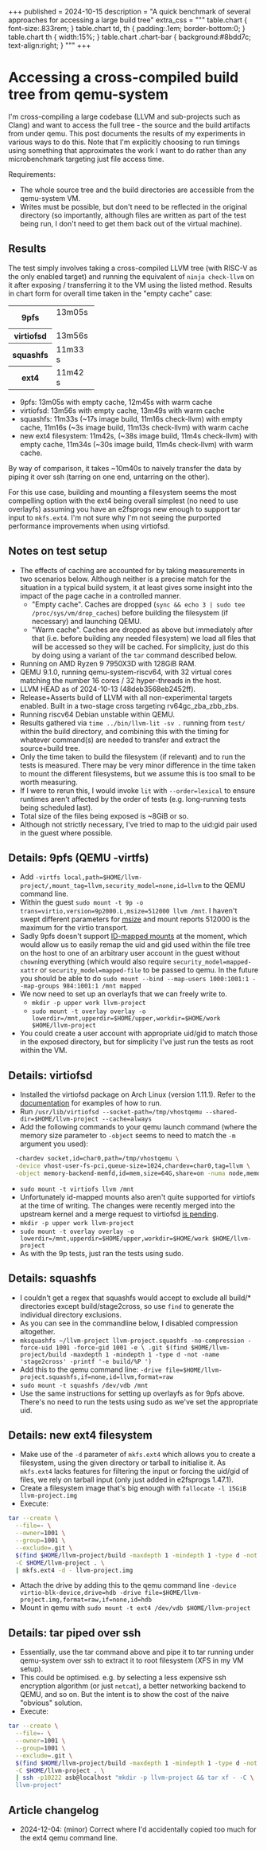 +++
published = 2024-10-15
description = "A quick benchmark of several approaches for accessing a large build tree"
extra_css = """
table.chart {
font-size:.833rem;
}
table.chart td, th {
padding:.1em;
border-bottom:0;
}
table.chart th {
width:15%;
}
table.chart .chart-bar {
background:#8bdd7c;
text-align:right;
}
"""
+++

# Accessing a cross-compiled build tree from qemu-system

I'm cross-compiling a large codebase (LLVM and sub-projects such as Clang) and
want to access the full tree - the source and the build artifacts from under
qemu. This post documents the results of my experiments in various ways to do
this. Note that I'm explicitly choosing to run timings using something that
approximates the work I want to do rather than any microbenchmark targeting
just file access time.

Requirements:
* The whole source tree and the build directories are accessible from the
  qemu-system VM.
* Writes must be possible, but don't need to be reflected in the original
  directory (so importantly, although files are written as part of the test
  being run, I don't need to get them back out of the virtual machine).

## Results

The test simply involves taking a cross-compiled LLVM tree (with RISC-V as the
only enabled target) and running the equivalent of `ninja check-llvm` on it
after exposing / transferring it to the VM using the listed method. Results in
chart form for overall time taken in the "empty cache" case:

<table class="chart">
  <tr>
    <th>9pfs</th><td><div class="chart-bar" style="width: 94%;">13m05s&nbsp;</div></td>
  </tr>
  <tr>
    <th>virtiofsd</th><td><div class="chart-bar" style="width: 100%;">13m56s&nbsp;</div></td>
  </tr>
  <tr>
    <th>squashfs</th><td><div class="chart-bar" style="width: 83%;">11m33s&nbsp;</div></td>
  </tr>
  <tr>
    <th>ext4</th><td><div class="chart-bar" style="width: 84%;">11m42s&nbsp;</div></td>
  </tr>
</table>

* 9pfs: 13m05s with empty cache, 12m45s with warm cache
* virtiofsd: 13m56s with empty cache, 13m49s with warm cache
* squashfs: 11m33s (~17s image build, 11m16s check-llvm) with empty cache,
  11m16s (~3s image build, 11m13s check-llvm) with warm cache
* new ext4 filesystem: 11m42s, (~38s image build, 11m4s check-llvm) with empty
  cache, 11m34s (~30s image build, 11m4s check-llvm) with warm cache.

By way of comparison, it takes ~10m40s to naively transfer the data by piping
it over ssh (tarring on one end, untarring on the other).

For this use case, building and mounting a filesystem seems the most
compelling option with the ext4 being overall simplest (no need to use
overlayfs) assuming you have an e2fsprogs new enough to support tar input to
`mkfs.ext4`. I'm not sure why I'm not seeing the purported performance
improvements when using virtiofsd.

## Notes on test setup

* The effects of caching are accounted for by taking measurements in two
  scenarios below. Although neither is a precise match for the situation in a
  typical build system, it at least gives some insight into the impact of the
  page cache in a controlled manner.
  * "Empty cache". Caches are dropped (`sync && echo 3 | sudo tee /proc/sys/vm/drop_caches`)
    before building the filesystem (if necessary) and launching QEMU.
  * "Warm cache". Caches are dropped as above but immediately after that (i.e.
    before building any needed filesystem) we load all files that will
    be accessed so they will be cached. For simplicity, just do this by doing
    using a variant of the `tar` command described below.
* Running on AMD Ryzen 9 7950X3D with 128GiB RAM.
* QEMU 9.1.0, running qemu-system-riscv64, with 32 virtual cores matching the
  number 16 cores / 32 hyper-threads in the host.
* LLVM HEAD as of 2024-10-13 (48deb3568eb2452ff).
* Release+Asserts build of LLVM with all non-experimental targets enabled.
  Built in a two-stage cross targeting rv64gc_zba_zbb_zbs.
* Running riscv64 Debian unstable within QEMU.
* Results gathered via `time ../bin/llvm-lit -sv .` running from 
  `test/` within the build directory, and combining this with the timing for
  whatever command(s) are needed to transfer and extract the source+build
  tree.
* Only the time taken to build the filesystem (if relevant) and to run the
  tests is measured. There may be very minor difference in the time taken to
  mount the different filesystems, but we assume this is too small to be worth
  measuring.
* If I were to rerun this, I would invoke `lit` with `--order=lexical` to
  ensure runtimes aren't affected by the order of tests (e.g. long-running
  tests being scheduled last).
* Total size of the files being exposed is ~8GiB or so.
* Although not strictly necessary, I've tried to map to the uid:gid pair used
  in the guest where possible.

## Details: 9pfs (QEMU -virtfs)

* Add `-virtfs
  local,path=$HOME/llvm-project/,mount_tag=llvm,security_model=none,id=llvm`
  to the QEMU command line.
* Within the guest `sudo mount -t 9p -o trans=virtio,version=9p2000.L,msize=512000 llvm /mnt`.
  I haven't swept different parameters for
  [msize](https://wiki.qemu.org/Documentation/9psetup#Performance_Considerations_(msize))
  and mount reports 512000 is the maximum for the virtio transport.
* Sadly 9pfs doesn't support [ID-mapped
  mounts](https://lpc.events/event/11/contributions/1086/attachments/926/1826/christian_brauner_idmapped_mounts.pdf)
  at the moment, which would allow us to easily remap the uid and gid used
  within the file tree on the host to one of an arbitrary user account in the
  guest without `chown`ing everything (which would also require
  `security_model=mapped-xattr` or `security_model=mapped-file` to be passed
  to qemu. In the future you should be able to do `sudo mount --bind
  --map-users 1000:1001:1 --map-groups 984:1001:1 /mnt mapped`
* We now need to set up an overlayfs that we can freely write to.
  * `mkdir -p upper work llvm-project`
  * `sudo mount -t overlay overlay -o lowerdir=/mnt,upperdir=$HOME/upper,workdir=$HOME/work $HOME/llvm-project`
* You could create a user account with appropriate uid/gid to match those in
  the exposed directory, but for simplicity I've just run the tests as root
  within the VM.

## Details: virtiofsd

* Installed the virtiofsd package on Arch Linux (version 1.11.1). Refer to the
  [documentation](https://gitlab.com/virtio-fs/virtiofsd#examples) for
  examples of how to run.
* Run `/usr/lib/virtiofsd --socket-path=/tmp/vhostqemu --shared-dir=$HOME/llvm-project --cache=always`
* Add the following commands to your qemu launch command (where the memory size
  parameter to `-object` seems to need to match the `-m` argument you used):
```sh
  -chardev socket,id=char0,path=/tmp/vhostqemu \
  -device vhost-user-fs-pci,queue-size=1024,chardev=char0,tag=llvm \
  -object memory-backend-memfd,id=mem,size=64G,share=on -numa node,memdev=mem
```
* `sudo mount -t virtiofs llvm /mnt`
* Unfortunately id-mapped mounts also aren't quite supported for virtiofs at
  the time of writing.  The changes were recently merged into the upstream
  kernel and a merge request to virtiofsd [is
  pending](https://gitlab.com/virtio-fs/virtiofsd/-/merge_requests/245).
* `mkdir -p upper work llvm-project`
* `sudo mount -t overlay overlay -o lowerdir=/mnt,upperdir=$HOME/upper,workdir=$HOME/work $HOME/llvm-project`
* As with the 9p tests, just ran the tests using sudo.

## Details: squashfs

* I couldn't get a regex that squashfs would accept to exclude all build/*
  directories except build/stage2cross, so use `find` to generate the
  individual directory exclusions.
* As you can see in the commandline below, I disabled compression altogether.
* `mksquashfs ~/llvm-project llvm-project.squashfs -no-compression -force-uid 1001 -force-gid 1001 -e \
  .git $(find $HOME/llvm-project/build -maxdepth 1 -mindepth 1 -type d -not -name 'stage2cross' -printf '-e build/%P ')`
* Add this to the qemu command line: `-drive
  file=$HOME/llvm-project.squashfs,if=none,id=llvm,format=raw`
* `sudo mount -t squashfs /dev/vdb /mnt`
* Use the same instructions for setting up overlayfs as for 9pfs above.
  There's no need to run the tests using sudo as we've set the appropriate
  uid.

## Details: new ext4 filesystem

* Make use of the `-d` parameter of `mkfs.ext4` which allows you to create a
  filesystem, using the given directory or tarball to initialise it. As
  `mkfs.ext4` lacks features for filtering the input or forcing the uid/gid of
  files, we rely on tarball input (only just added in e2fsprogs 1.47.1).
* Create a filesystem image that's big enough with `fallocate -l 15GiB
  llvm-project.img`
* Execute:
```sh
tar --create \
  --file=- \
  --owner=1001 \
  --group=1001 \
  --exclude=.git \
  $(find $HOME/llvm-project/build -maxdepth 1 -mindepth 1 -type d -not -name 'stage2cross' -printf '--exclude=build/%P ') \
  -C $HOME/llvm-project . \
  | mkfs.ext4 -d - llvm-project.img
```
* Attach the drive by adding this to the qemu command line `-device
  virtio-blk-device,drive=hdb -drive
  file=$HOME/llvm-project.img,format=raw,if=none,id=hdb`
* Mount in qemu with `sudo mount -t ext4 /dev/vdb $HOME/llvm-project`

## Details: tar piped over ssh

* Essentially, use the tar command above and pipe it to tar running under
  qemu-system over ssh to extract it to root filesystem (XFS in my VM setup).
* This could be optimised. e.g. by selecting a less expensive ssh encryption
  algorithm (or just `netcat`), a better networking backend to QEMU, and so
  on. But the intent is to show the cost of the naive "obvious" solution.
* Execute:
```sh
tar --create \
  --file=- \
  --owner=1001 \
  --group=1001 \
  --exclude=.git \
  $(find $HOME/llvm-project/build -maxdepth 1 -mindepth 1 -type d -not -name 'stage2cross' -printf '--exclude=build/%P ') \
  -C $HOME/llvm-project . \
  | ssh -p10222 asb@localhost "mkdir -p llvm-project && tar xf - -C \
  llvm-project"
```

## Article changelog
* 2024-12-04: (minor) Correct where I'd accidentally copied too much for the
  ext4 qemu command line.
